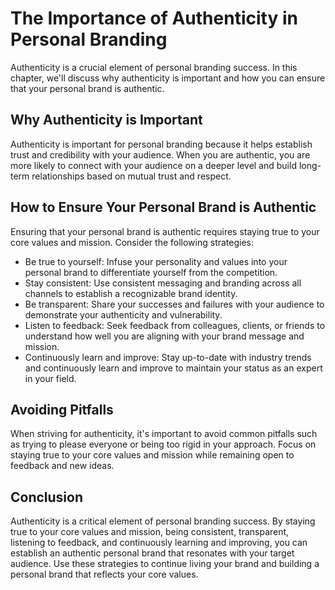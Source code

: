 The Importance of Authenticity in Personal Branding
=================================================================================

Authenticity is a crucial element of personal branding success. In this chapter, we'll discuss why authenticity is important and how you can ensure that your personal brand is authentic.

Why Authenticity is Important
-----------------------------

Authenticity is important for personal branding because it helps establish trust and credibility with your audience. When you are authentic, you are more likely to connect with your audience on a deeper level and build long-term relationships based on mutual trust and respect.

How to Ensure Your Personal Brand is Authentic
----------------------------------------------

Ensuring that your personal brand is authentic requires staying true to your core values and mission. Consider the following strategies:

* Be true to yourself: Infuse your personality and values into your personal brand to differentiate yourself from the competition.
* Stay consistent: Use consistent messaging and branding across all channels to establish a recognizable brand identity.
* Be transparent: Share your successes and failures with your audience to demonstrate your authenticity and vulnerability.
* Listen to feedback: Seek feedback from colleagues, clients, or friends to understand how well you are aligning with your brand message and mission.
* Continuously learn and improve: Stay up-to-date with industry trends and continuously learn and improve to maintain your status as an expert in your field.

Avoiding Pitfalls
-----------------

When striving for authenticity, it's important to avoid common pitfalls such as trying to please everyone or being too rigid in your approach. Focus on staying true to your core values and mission while remaining open to feedback and new ideas.

Conclusion
----------

Authenticity is a critical element of personal branding success. By staying true to your core values and mission, being consistent, transparent, listening to feedback, and continuously learning and improving, you can establish an authentic personal brand that resonates with your target audience. Use these strategies to continue living your brand and building a personal brand that reflects your core values.
